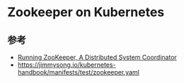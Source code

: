 # Zookeeper on Kubernetes

## 参考

* [Running ZooKeeper, A Distributed System Coordinator](https://kubernetes.io/docs/tutorials/stateful-application/zookeeper/)
* <https://jimmysong.io/kubernetes-handbook/manifests/test/zookeeper.yaml>